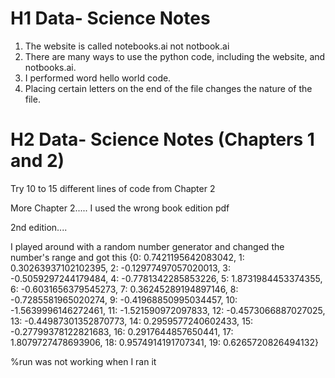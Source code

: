 # H1 Data- Science Notes
1. The website is called notebooks.ai not notbook.ai
2. There are many ways to use the python code, including the website, and notbooks.ai. 
3. I performed word hello world code.
4. Placing certain letters on the end of the file changes the nature of the file. 

# H2 Data- Science Notes (Chapters 1 and 2)
Try 10 to 15 different lines of code from Chapter 2

More Chapter 2..... I used the wrong book edition pdf

2nd edition....

I played around with a random number generator and changed the number's range and got this {0: 0.7421195642083042,
 1: 0.30263937102102395,
 2: -0.12977497057020013,
 3: -0.5059297244179484,
 4: -0.7781342285853226,
 5: 1.8731984453374355,
 6: -0.6031656379545273,
 7: 0.36245289194897146,
 8: -0.7285581965020274,
 9: -0.41968850995034457,
 10: -1.5639996146272461,
 11: -1.521590972097833,
 12: -0.4573066887027025,
 13: -0.44987301352870773,
 14: 0.2959577240602433,
 15: -0.27799378122821683,
 16: 0.2917644857650441,
 17: 1.8079727478693906,
 18: 0.9574914191707341,
 19: 0.6265720826494132}

%run was not working when I ran it


